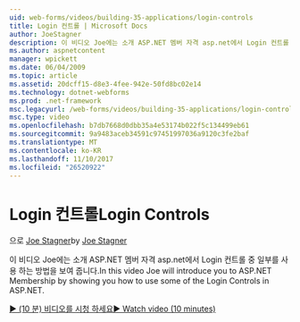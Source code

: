 ```yaml
---
uid: web-forms/videos/building-35-applications/login-controls
title: Login 컨트롤 | Microsoft Docs
author: JoeStagner
description: 이 비디오 Joe에는 소개 ASP.NET 멤버 자격 asp.net에서 Login 컨트롤 중 일부를 사용 하는 방법을 보여 줍니다.
ms.author: aspnetcontent
manager: wpickett
ms.date: 06/04/2009
ms.topic: article
ms.assetid: 20dcff15-d8e3-4fee-942e-50fd8bc02e14
ms.technology: dotnet-webforms
ms.prod: .net-framework
msc.legacyurl: /web-forms/videos/building-35-applications/login-controls
msc.type: video
ms.openlocfilehash: b7db7668d0dbb35a4e53174b022f5c134499eb61
ms.sourcegitcommit: 9a9483aceb34591c97451997036a9120c3fe2baf
ms.translationtype: MT
ms.contentlocale: ko-KR
ms.lasthandoff: 11/10/2017
ms.locfileid: "26520922"
---
```

<a name="login-controls"></a><span data-ttu-id="95c76-103">Login 컨트롤</span><span class="sxs-lookup"><span data-stu-id="95c76-103">Login Controls</span></span>
====================
<span data-ttu-id="95c76-104">으로 [Joe Stagner](https://github.com/JoeStagner)</span><span class="sxs-lookup"><span data-stu-id="95c76-104">by [Joe Stagner](https://github.com/JoeStagner)</span></span>

<span data-ttu-id="95c76-105">이 비디오 Joe에는 소개 ASP.NET 멤버 자격 asp.net에서 Login 컨트롤 중 일부를 사용 하는 방법을 보여 줍니다.</span><span class="sxs-lookup"><span data-stu-id="95c76-105">In this video Joe will introduce you to ASP.NET Membership by showing you how to use some of the Login Controls in ASP.NET.</span></span>

[<span data-ttu-id="95c76-106">&#9654; (10 분) 비디오를 시청 하세요</span><span class="sxs-lookup"><span data-stu-id="95c76-106">&#9654; Watch video (10 minutes)</span></span>](https://channel9.msdn.com/Blogs/ASP-NET-Site-Videos/login-controls)
